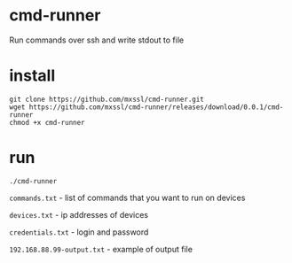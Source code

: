 # cmd-runner

Run commands over ssh and write stdout to file

# install

```
git clone https://github.com/mxssl/cmd-runner.git
wget https://github.com/mxssl/cmd-runner/releases/download/0.0.1/cmd-runner
chmod +x cmd-runner
```

# run

`./cmd-runner`

`commands.txt` - list of commands that you want to run on devices

`devices.txt` - ip addresses of devices

`credentials.txt` - login and password

`192.168.88.99-output.txt` - example of output file
